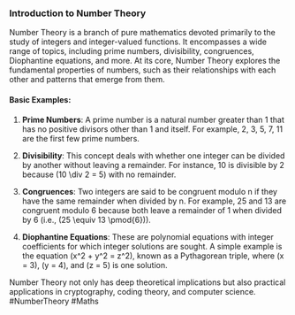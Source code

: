 ### Introduction to Number Theory

Number Theory is a branch of pure mathematics devoted primarily to the study of integers and integer-valued functions. It encompasses a wide range of topics, including prime numbers, divisibility, congruences, Diophantine equations, and more. At its core, Number Theory explores the fundamental properties of numbers, such as their relationships with each other and patterns that emerge from them.

#### Basic Examples:

1. **Prime Numbers**: A prime number is a natural number greater than 1 that has no positive divisors other than 1 and itself. For example, 2, 3, 5, 7, 11 are the first few prime numbers.
   
2. **Divisibility**: This concept deals with whether one integer can be divided by another without leaving a remainder. For instance, 10 is divisible by 2 because \(10 \div 2 = 5\) with no remainder.

3. **Congruences**: Two integers are said to be congruent modulo n if they have the same remainder when divided by n. For example, 25 and 13 are congruent modulo 6 because both leave a remainder of 1 when divided by 6 (i.e., \(25 \equiv 13 \pmod{6}\)).

4. **Diophantine Equations**: These are polynomial equations with integer coefficients for which integer solutions are sought. A simple example is the equation \(x^2 + y^2 = z^2\), known as a Pythagorean triple, where \(x = 3\), \(y = 4\), and \(z = 5\) is one solution.

Number Theory not only has deep theoretical implications but also practical applications in cryptography, coding theory, and computer science. #NumberTheory #Maths